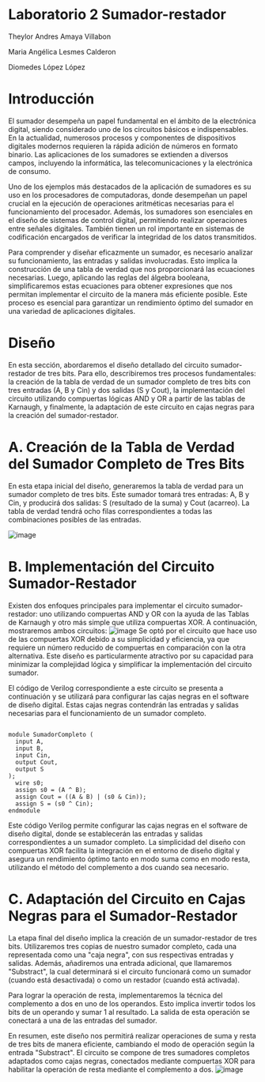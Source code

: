 # Laboratorio 2 Sumador-restador

 Theylor Andres Amaya Villabon
 
 Maria Angélica Lesmes Calderon
 
 Diomedes López López
 
# Introducción
El sumador desempeña un papel fundamental en el ámbito de la electrónica digital, siendo considerado uno de los circuitos básicos e indispensables. En la actualidad, numerosos procesos y componentes de dispositivos digitales modernos requieren la rápida adición de números en formato binario. Las aplicaciones de los sumadores se extienden a diversos campos, incluyendo la informática, las telecomunicaciones y la electrónica de consumo.

Uno de los ejemplos más destacados de la aplicación de sumadores es su uso en los procesadores de computadoras, donde desempeñan un papel crucial en la ejecución de operaciones aritméticas necesarias para el funcionamiento del procesador. Además, los sumadores son esenciales en el diseño de sistemas de control digital, permitiendo realizar operaciones entre señales digitales. También tienen un rol importante en sistemas de codificación encargados de verificar la integridad de los datos transmitidos.

Para comprender y diseñar eficazmente un sumador, es necesario analizar su funcionamiento, las entradas y salidas involucradas. Esto implica la construcción de una tabla de verdad que nos proporcionará las ecuaciones necesarias. Luego, aplicando las reglas del álgebra booleana, simplificaremos estas ecuaciones para obtener expresiones que nos permitan implementar el circuito de la manera más eficiente posible. Este proceso es esencial para garantizar un rendimiento óptimo del sumador en una variedad de aplicaciones digitales.

# Diseño

En esta sección, abordaremos el diseño detallado del circuito sumador-restador de tres bits. Para ello, describiremos tres procesos fundamentales: la creación de la tabla de verdad de un sumador completo de tres bits con tres entradas (A, B y Cin) y dos salidas (S y Cout), la implementación del circuito utilizando compuertas lógicas AND y OR a partir de las tablas de Karnaugh, y finalmente, la adaptación de este circuito en cajas negras para la creación del sumador-restador.
# A. Creación de la Tabla de Verdad del Sumador Completo de Tres Bits

En esta etapa inicial del diseño, generaremos la tabla de verdad para un sumador completo de tres bits. Este sumador tomará tres entradas: A, B y Cin, y producirá dos salidas: S (resultado de la suma) y Cout (acarreo). La tabla de verdad tendrá ocho filas correspondientes a todas las combinaciones posibles de las entradas.

![image](https://github.com/Theyloramaya/sumador-restador/assets/144027596/574a517e-098a-4963-b4cd-d02d769f3edd)

# B. Implementación del Circuito Sumador-Restador

Existen dos enfoques principales para implementar el circuito sumador-restador: uno utilizando compuertas AND y OR con la ayuda de las Tablas de Karnaugh y otro más simple que utiliza compuertas XOR. A continuación, mostraremos ambos circuitos:
![image](https://github.com/Theyloramaya/sumador-restador/assets/144027596/06a8f061-8df8-45b3-b7a4-bd6ad7728abd)
Se optó por el circuito que hace uso de las compuertas XOR debido a su simplicidad y eficiencia, ya que requiere un número reducido de compuertas en comparación con la otra alternativa. Este diseño es particularmente atractivo por su capacidad para minimizar la complejidad lógica y simplificar la implementación del circuito sumador.

El código de Verilog correspondiente a este circuito se presenta a continuación y se utilizará para configurar las cajas negras en el software de diseño digital. Estas cajas negras contendrán las entradas y salidas necesarias para el funcionamiento de un sumador completo.
```

module SumadorCompleto (
  input A,
  input B,
  input Cin,
  output Cout,
  output S
);
  wire s0;
  assign s0 = (A ^ B);
  assign Cout = ((A & B) | (s0 & Cin));
  assign S = (s0 ^ Cin);
endmodule

```
Este código Verilog permite configurar las cajas negras en el software de diseño digital, donde se establecerán las entradas y salidas correspondientes a un sumador completo. La simplicidad del diseño con compuertas XOR facilita la integración en el entorno de diseño digital y asegura un rendimiento óptimo tanto en modo suma como en modo resta, utilizando el método del complemento a dos cuando sea necesario.

# C. Adaptación del Circuito en Cajas Negras para el Sumador-Restador

La etapa final del diseño implica la creación de un sumador-restador de tres bits. Utilizaremos tres copias de nuestro sumador completo, cada una representada como una "caja negra", con sus respectivas entradas y salidas. Además, añadiremos una entrada adicional, que llamaremos "Substract", la cual determinará si el circuito funcionará como un sumador (cuando está desactivada) o como un restador (cuando está activada).

Para lograr la operación de resta, implementaremos la técnica del complemento a dos en uno de los operandos. Esto implica invertir todos los bits de un operando y sumar 1 al resultado. La salida de esta operación se conectará a una de las entradas del sumador.

En resumen, este diseño nos permitirá realizar operaciones de suma y resta de tres bits de manera eficiente, cambiando el modo de operación según la entrada "Substract". El circuito se compone de tres sumadores completos adaptados como cajas negras, conectados mediante compuertas XOR para habilitar la operación de resta mediante el complemento a dos.
![image](https://github.com/Theyloramaya/sumador-restador/assets/144027596/788ac1e6-1a91-48df-aa51-abe6d1ebbf96)
